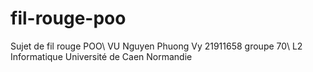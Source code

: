# fil-rouge-poo

Sujet de fil rouge POO\\
VU Nguyen Phuong Vy 21911658 groupe 70\\
L2 Informatique Université de Caen Normandie
